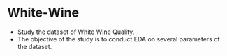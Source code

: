 # White-Wine

* Study the dataset of White Wine Quality. 
* The objective of the study is to conduct EDA on several parameters of the dataset.
